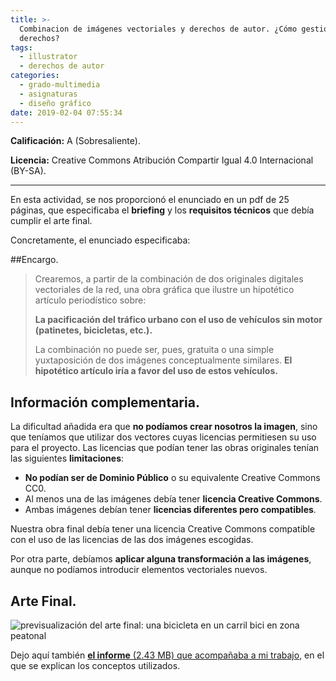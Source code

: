 ```yaml
---
title: >-
  Combinacion de imágenes vectoriales y derechos de autor. ¿Cómo gestionar los
  derechos?
tags:
  - illustrator
  - derechos de autor
categories:
  - grado-multimedia
  - asignaturas
  - diseño gráfico
date: 2019-02-04 07:55:34
---
```


**Calificación:** A (Sobresaliente).

**Licencia:** Creative Commons Atribución Compartir Igual 4.0 Internacional (BY-SA).

----

En esta actividad, se nos proporcionó el enunciado en un pdf de 25 páginas, que especificaba el **briefing** y los **requisitos técnicos** que debía cumplir el arte final.

Concretamente, el enunciado especificaba:

##Encargo.

>Crearemos, a partir de la combinación de dos originales digitales vectoriales de la red, una obra gráfica que ilustre un hipotético artículo periodístico sobre:
>
>**La pacificación del tráfico urbano con el uso de vehículos sin motor (patinetes, bicicletas, etc.).**
>
>La combinación no puede ser, pues, gratuita o una simple yuxtaposición de dos imágenes conceptualmente similares. **El hipotético artículo iría a favor del uso de estos vehículos.**

## Información complementaria.

La dificultad añadida era que **no podíamos crear nosotros la imagen**, sino que teníamos que utilizar dos vectores cuyas licencias permitiesen su uso para el proyecto. Las licencias que podían tener las obras originales tenían las siguientes **limitaciones**:

* **No podían ser de Dominio Público** o su equivalente Creative Commons CC0.
* Al menos una de las imágenes debía tener **licencia Creative Commons**.
* Ambas imágenes debían tener **licencias diferentes pero compatibles**.

Nuestra obra final debía tener una licencia Creative Commons compatible con el uso de las licencias de las dos imágenes escogidas.

Por otra parte, debíamos **aplicar alguna transformación a las imágenes**, aunque no podíamos introducir elementos vectoriales nuevos.

## Arte Final.

![previsualización del arte final: una bicicleta en un carril bici en zona peatonal](/blogArtesano/images/asignaturas/diseno-grafico/pec1/bicicleta-pacificadora.png "Bicicleta Pacificadora")

Dejo aquí también [**el informe** (2.43 MB) que acompañaba a mi trabajo](/blogArtesano/documents/asignaturas/diseno-grafico/pec1/informe-pec1.pdf), en el que se explican los conceptos utilizados.